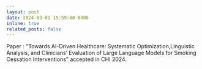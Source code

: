 ```yaml
---
layout: post
date: 2024-03-01 15:59:00-0400
inline: true
related_posts: false
---
```


Paper : "Towards AI-Driven Healthcare: Systematic Optimization,Linguistic Analysis, and Clinicians’ Evaluation of Large Language Models for Smoking Cessation Interventions" accepted in CHI 2024.
